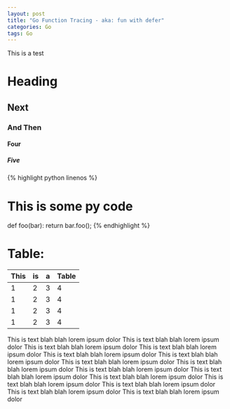 ```yaml
---
layout: post
title: "Go Function Tracing - aka: fun with defer"
categories: Go
tags: Go
---
```


This is a test

# Heading

## Next

### And Then

#### Four

##### Five

{% highlight python linenos %}
# This is some py code
def foo(bar):
    return bar.foo();
{% endhighlight %}

# Table:
| This | is | a | Table |
| ---- | -- | --| ----- |
| 1 | 2 | 3 | 4 |
| 1 | 2 | 3 | 4 |
| 1 | 2 | 3 | 4 |
| 1 | 2 | 3 | 4 |


This is text blah blah lorem ipsum dolor This is text blah blah lorem ipsum dolor This is text blah blah lorem ipsum dolor This is text blah blah lorem ipsum dolor This is text blah blah lorem ipsum dolor This is text blah blah lorem ipsum dolor This is text blah blah lorem ipsum dolor This is text blah blah lorem ipsum dolor This is text blah blah lorem ipsum dolor This is text blah blah lorem ipsum dolor This is text blah blah lorem ipsum dolor This is text blah blah lorem ipsum dolor This is text blah blah lorem ipsum dolor This is text blah blah lorem ipsum dolor This is text blah blah lorem ipsum dolor 
